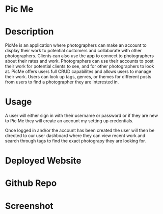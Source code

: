 # Pic Me 

# Description
PicMe is an application where photographers can make an account to display their work to potential customers and collaborate with other photographers. Clients can also use the app to connect to photographers about their rates and work. Photographers can use their accounts to post their work for potential clients to see, and for other photographers to look at. PicMe offers users full CRUD capabilites and allows users to manage their work. Users can look up tags, genres, or themes for different posts from users to find a photographer they are interested in.

# Usage
A user will either sign in with their username or password or if they are new to Pic Me they will create an account my setting up credentials.

Once logged in and/or the account has been created the user will then be directed to our user dashboard where they can view recent work and search through tags to find the exact photograpy they are looking for. 

# Deployed Website

# Github Repo

# Screenshot

